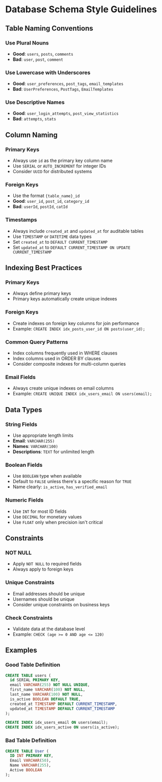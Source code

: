 # Database Schema Style Guidelines

## Table Naming Conventions

### Use Plural Nouns

- **Good**: `users`, `posts`, `comments`
- **Bad**: `user`, `post`, `comment`

### Use Lowercase with Underscores

- **Good**: `user_preferences`, `post_tags`, `email_templates`
- **Bad**: `UserPreferences`, `PostTags`, `EmailTemplates`

### Use Descriptive Names

- **Good**: `user_login_attempts`, `post_view_statistics`
- **Bad**: `attempts`, `stats`

## Column Naming

### Primary Keys

- Always use `id` as the primary key column name
- Use `SERIAL` or `AUTO_INCREMENT` for integer IDs
- Consider `UUID` for distributed systems

### Foreign Keys

- Use the format `{table_name}_id`
- **Good**: `user_id`, `post_id`, `category_id`
- **Bad**: `userId`, `postId`, `catId`

### Timestamps

- Always include `created_at` and `updated_at` for auditable tables
- Use `TIMESTAMP` or `DATETIME` data types
- Set `created_at` to `DEFAULT CURRENT_TIMESTAMP`
- Set `updated_at` to `DEFAULT CURRENT_TIMESTAMP ON UPDATE CURRENT_TIMESTAMP`

## Indexing Best Practices

### Primary Keys

- Always define primary keys
- Primary keys automatically create unique indexes

### Foreign Keys

- Create indexes on foreign key columns for join performance
- Example: `CREATE INDEX idx_posts_user_id ON posts(user_id);`

### Common Query Patterns

- Index columns frequently used in WHERE clauses
- Index columns used in ORDER BY clauses
- Consider composite indexes for multi-column queries

### Email Fields

- Always create unique indexes on email columns
- Example: `CREATE UNIQUE INDEX idx_users_email ON users(email);`

## Data Types

### String Fields

- Use appropriate length limits
- **Email**: `VARCHAR(255)`
- **Names**: `VARCHAR(100)`
- **Descriptions**: `TEXT` for unlimited length

### Boolean Fields

- Use `BOOLEAN` type when available
- Default to `FALSE` unless there's a specific reason for `TRUE`
- Name clearly: `is_active`, `has_verified_email`

### Numeric Fields

- Use `INT` for most ID fields
- Use `DECIMAL` for monetary values
- Use `FLOAT` only when precision isn't critical

## Constraints

### NOT NULL

- Apply `NOT NULL` to required fields
- Always apply to foreign keys

### Unique Constraints

- Email addresses should be unique
- Usernames should be unique
- Consider unique constraints on business keys

### Check Constraints

- Validate data at the database level
- Example: `CHECK (age >= 0 AND age <= 120)`

## Examples

### Good Table Definition

```sql
CREATE TABLE users (
  id SERIAL PRIMARY KEY,
  email VARCHAR(255) NOT NULL UNIQUE,
  first_name VARCHAR(100) NOT NULL,
  last_name VARCHAR(100) NOT NULL,
  is_active BOOLEAN DEFAULT TRUE,
  created_at TIMESTAMP DEFAULT CURRENT_TIMESTAMP,
  updated_at TIMESTAMP DEFAULT CURRENT_TIMESTAMP
);

CREATE INDEX idx_users_email ON users(email);
CREATE INDEX idx_users_active ON users(is_active);
```

### Bad Table Definition

```sql
CREATE TABLE User (
  ID INT PRIMARY KEY,
  Email VARCHAR(50),
  Name VARCHAR(255),
  Active BOOLEAN
);
```

